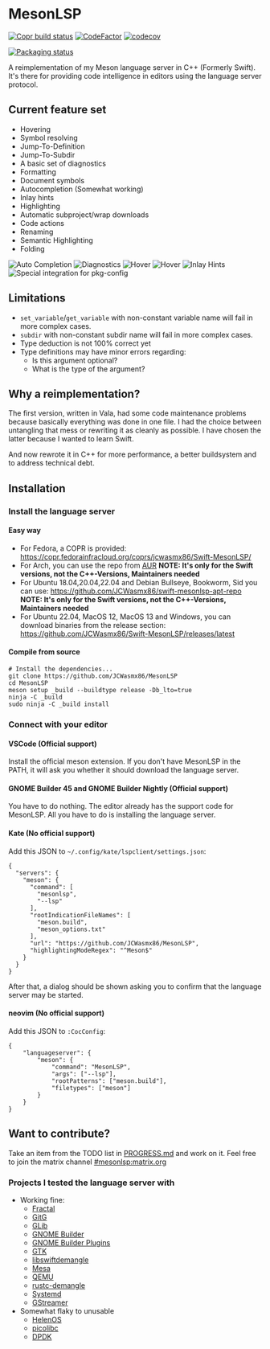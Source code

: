 # MesonLSP
[![Copr build status](https://copr.fedorainfracloud.org/coprs/jcwasmx86/Swift-MesonLSP/package/Swift-MesonLSP/status_image/last_build.png)](https://copr.fedorainfracloud.org/coprs/jcwasmx86/Swift-MesonLSP/package/Swift-MesonLSP/)
[![CodeFactor](https://www.codefactor.io/repository/github/jcwasmx86/mesonlsp/badge)](https://www.codefactor.io/repository/github/jcwasmx86/mesonlsp)
[![codecov](https://codecov.io/github/JCWasmx86/Swift-MesonLSP/branch/main/graph/badge.svg?token=5OV4WH5DL1)](https://codecov.io/github/JCWasmx86/Swift-MesonLSP)

[![Packaging status](https://repology.org/badge/vertical-allrepos/swift-mesonlsp.svg)](https://repology.org/project/swift-mesonlsp/versions)

A reimplementation of my Meson language server in C++ (Formerly Swift).
It's there for providing code intelligence in editors using the language server protocol.

## Current feature set
- Hovering
- Symbol resolving
- Jump-To-Definition
- Jump-To-Subdir
- A basic set of diagnostics
- Formatting
- Document symbols
- Autocompletion (Somewhat working)
- Inlay hints
- Highlighting
- Automatic subproject/wrap downloads
- Code actions
- Renaming
- Semantic Highlighting
- Folding

![Auto Completion](docs/img/auto-completion.png)
![Diagnostics](docs/img/diags.png)
![Hover](docs/img/hover.png)
![Hover](docs/img/hover2.png)
![Inlay Hints](docs/img/inlay.png)
![Special integration for pkg-config](docs/img/pkgconfig.png)

## Limitations
- `set_variable`/`get_variable` with non-constant variable name will fail in more complex cases.
- `subdir` with non-constant subdir name will fail in more complex cases.
- Type deduction is not 100% correct yet
- Type definitions may have minor errors regarding:
  - Is this argument optional?
  - What is the type of the argument?

## Why a reimplementation?
The first version, written in Vala, had some code maintenance problems because basically everything was done in one file.
I had the choice between untangling that mess or rewriting it as cleanly as possible.
I have chosen the latter because I wanted to learn Swift.

And now rewrote it in C++ for more performance, a better buildsystem and to address technical debt.

## Installation
### Install the language server
#### Easy way
- For Fedora, a COPR is provided: https://copr.fedorainfracloud.org/coprs/jcwasmx86/Swift-MesonLSP/
- For Arch, you can use the repo from [AUR](https://aur.archlinux.org/packages/swift-mesonlsp) **NOTE: It's only for the Swift versions, not the C++-Versions, Maintainers needed**
- For Ubuntu 18.04,20.04,22.04 and Debian Bullseye, Bookworm, Sid you can use: https://github.com/JCWasmx86/swift-mesonlsp-apt-repo **NOTE: It's only for the Swift versions, not the C++-Versions, Maintainers needed**
- For Ubuntu 22.04, MacOS 12, MacOS 13 and Windows, you can download binaries from the release section: https://github.com/JCWasmx86/Swift-MesonLSP/releases/latest

#### Compile from source
```
# Install the dependencies...
git clone https://github.com/JCWasmx86/MesonLSP
cd MesonLSP
meson setup _build --buildtype release -Db_lto=true
ninja -C _build
sudo ninja -C _build install
```

### Connect with your editor
#### VSCode (Official support)
Install the official meson extension. If you don't have MesonLSP in the PATH,
it will ask you whether it should download the language server.
#### GNOME Builder 45 and GNOME Builder Nightly (Official support)
You have to do nothing. The editor already has the support code for MesonLSP. All you have to do is
installing the language server.
#### Kate (No official support)
Add this JSON to `~/.config/kate/lspclient/settings.json`:
```
{
  "servers": {
    "meson": {
      "command": [
        "mesonlsp",
        "--lsp"
      ],
      "rootIndicationFileNames": [
        "meson.build",
        "meson_options.txt"
      ],
      "url": "https://github.com/JCWasmx86/MesonLSP",
      "highlightingModeRegex": "^Meson$"
    }
  }
}
```
After that, a dialog should be shown asking you to confirm that the language server may be started.

#### neovim (No official support)
Add this JSON to `:CocConfig`:
```
{
    "languageserver": {
        "meson": {
            "command": "MesonLSP",
            "args": ["--lsp"],
            "rootPatterns": ["meson.build"],
            "filetypes": ["meson"]
        }
    }
}
```

## Want to contribute?
Take an item from the TODO list in [PROGRESS.md](PROGRESS.md) and work on it. Feel
free to join the matrix channel [#mesonlsp:matrix.org](https://matrix.to/#/#mesonlsp:matrix.org)

### Projects I tested the language server with
- Working fine:
  - [Fractal](https://gitlab.gnome.org/GNOME/fractal)
  - [GitG](https://gitlab.gnome.org/GNOME/gitg)
  - [GLib](https://gitlab.gnome.org/GNOME/glib)
  - [GNOME Builder](https://gitlab.gnome.org/GNOME/gnome-builder)
  - [GNOME Builder Plugins](https://github.com/JCWasmx86/GNOME-Builder-Plugins)
  - [GTK](https://gitlab.gnome.org/GNOME/gtk)
  - [libswiftdemangle](https://github.com/JCWasmx86/libswiftdemangle)
  - [Mesa](https://gitlab.freedesktop.org/mesa/mesa)
  - [QEMU](https://gitlab.com/qemu-project/qemu)
  - [rustc-demangle](https://github.com/JCWasmx86/rustc-demangle)
  - [Systemd](https://github.com/systemd/systemd)
  - [GStreamer](https://gitlab.freedesktop.org/gstreamer/gstreamer)
- Somewhat flaky to unusable
  - [HelenOS](http://www.helenos.org/)
  - [picolibc](https://github.com/picolibc/picolibc)
  - [DPDK](https://www.dpdk.org/)

